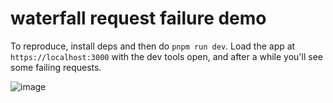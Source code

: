 # waterfall request failure demo

To reproduce, install deps and then do `pnpm run dev`. Load the app at `https://localhost:3000` with the dev tools open, and after a while you'll see some failing requests.

![image](https://user-images.githubusercontent.com/1735971/146873812-58bd0fa5-ff65-4ecc-af06-7e2223910d60.png)
